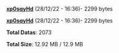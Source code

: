 [**xp0sqyHd**](/data/xp0sqyHd.txt) (28/12/22 - 16:36)- 2299 bytes

[**xp0sqyHd**](/data/xp0sqyHd.txt) (28/12/22 - 16:36)- 2299 bytes

**Total Datas**: 2073

**Total Size**: 12.92 MB / 12.9 MB